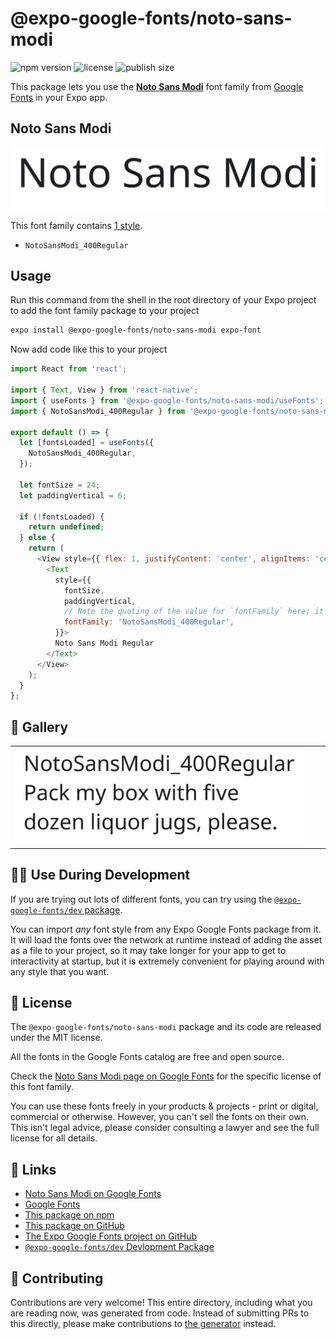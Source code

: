 # @expo-google-fonts/noto-sans-modi

![npm version](https://flat.badgen.net/npm/v/@expo-google-fonts/noto-sans-modi)
![license](https://flat.badgen.net/github/license/expo/google-fonts)
![publish size](https://flat.badgen.net/packagephobia/install/@expo-google-fonts/noto-sans-modi)

This package lets you use the [**Noto Sans Modi**](https://fonts.google.com/specimen/Noto+Sans+Modi) font family from [Google Fonts](https://fonts.google.com/) in your Expo app.

## Noto Sans Modi

![Noto Sans Modi](./font-family.png)

This font family contains [1 style](#-gallery).

- `NotoSansModi_400Regular`

## Usage

Run this command from the shell in the root directory of your Expo project to add the font family package to your project
```sh
expo install @expo-google-fonts/noto-sans-modi expo-font
```

Now add code like this to your project
```js
import React from 'react';

import { Text, View } from 'react-native';
import { useFonts } from '@expo-google-fonts/noto-sans-modi/useFonts';
import { NotoSansModi_400Regular } from '@expo-google-fonts/noto-sans-modi/400Regular';

export default () => {
  let [fontsLoaded] = useFonts({
    NotoSansModi_400Regular,
  });

  let fontSize = 24;
  let paddingVertical = 6;

  if (!fontsLoaded) {
    return undefined;
  } else {
    return (
      <View style={{ flex: 1, justifyContent: 'center', alignItems: 'center' }}>
        <Text
          style={{
            fontSize,
            paddingVertical,
            // Note the quoting of the value for `fontFamily` here; it expects a string!
            fontFamily: 'NotoSansModi_400Regular',
          }}>
          Noto Sans Modi Regular
        </Text>
      </View>
    );
  }
};

```

## 🔡 Gallery


||||
|-|-|-|
|![NotoSansModi_400Regular](.//400Regular/NotoSansModi_400Regular.ttf.png)||||


## 👩‍💻 Use During Development

If you are trying out lots of different fonts, you can try using the [`@expo-google-fonts/dev` package](https://github.com/expo/google-fonts/tree/master/font-packages/dev#readme).

You can import *any* font style from any Expo Google Fonts package from it. It will load the fonts
over the network at runtime instead of adding the asset as a file to your project, so it may take longer
for your app to get to interactivity at startup, but it is extremely convenient
for playing around with any style that you want.

## 📖 License

The `@expo-google-fonts/noto-sans-modi` package and its code are released under the MIT license.

All the fonts in the Google Fonts catalog are free and open source.

Check the [Noto Sans Modi page on Google Fonts](https://fonts.google.com/specimen/Noto+Sans+Modi) for the specific license of this font family.

You can use these fonts freely in your products & projects - print or digital, commercial or otherwise. However, you can't sell the fonts on their own. This isn't legal advice, please consider consulting a lawyer and see the full license for all details.

## 🔗 Links

- [Noto Sans Modi on Google Fonts](https://fonts.google.com/specimen/Noto+Sans+Modi)
- [Google Fonts](https://fonts.google.com/)
- [This package on npm](https://www.npmjs.com/package/@expo-google-fonts/noto-sans-modi)
- [This package on GitHub](https://github.com/expo/google-fonts/tree/master/font-packages/noto-sans-modi)
- [The Expo Google Fonts project on GitHub](https://github.com/expo/google-fonts)
- [`@expo-google-fonts/dev` Devlopment Package](https://github.com/expo/google-fonts/tree/master/font-packages/dev)

## 🤝 Contributing

Contributions are very welcome! This entire directory, including what you are reading now, was generated from code. Instead of submitting PRs to this directly, please make contributions to [the generator](https://github.com/expo/google-fonts/tree/master/packages/generator) instead.
